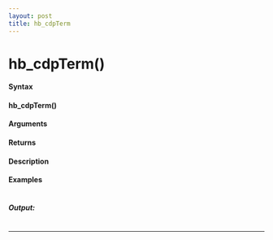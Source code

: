 ```yaml
---
layout: post
title: hb_cdpTerm
---
```


# hb_cdpTerm()


#### Syntax

#### hb_cdpTerm()

#### Arguments

#### Returns

#### Description

#### Examples

```

```

##### Output:

```

```

---